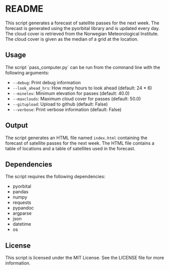 # README

This script generates a forecast of satellite passes for the next week. The forecast is generated using the pyorbital library and is updated every day. The cloud cover is retrieved from the Norwegian Meteorological Institute. The cloud cover is given as the median of a grid at the location.

## Usage

The script ´pass_computer.py´ can be run from the command line with the following arguments:

- `--debug`: Print debug information
- `--look_ahead_hrs`: How many hours to look ahead (default: 24 * 6)
- `--minelev`: Minimum elevation for passes (default: 40.0)
- `--maxclouds`: Maximum cloud cover for passes (default: 50.0)
- `--gitupload`: Upload to github (default: False)
- `--verbose`: Print verbose information (default: False)

## Output

The script generates an HTML file named `index.html` containing the forecast of satellite passes for the next week. The HTML file contains a table of locations and a table of satellites used in the forecast.

## Dependencies

The script requires the following dependencies:

- pyorbital
- pandas
- numpy
- requests
- pypandoc
- argparse
- json
- datetime
- os

## License

This script is licensed under the MIT License. See the LICENSE file for more information.
